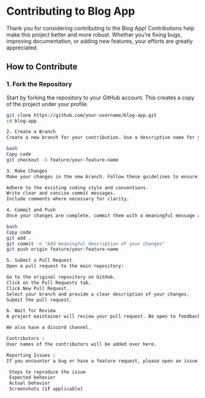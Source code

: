 # Contributing to Blog App

Thank you for considering contributing to the Blog App! Contributions help make this project better and more robust. 
Whether you’re fixing bugs, improving documentation, or adding new features, your efforts are greatly appreciated.

## How to Contribute

### 1. Fork the Repository

Start by forking the repository to your GitHub account. This creates a copy of the project under your profile.

```bash
git clone https://github.com/your-username/blog-app.git
cd blog-app

2. Create a Branch
Create a new branch for your contribution. Use a descriptive name for your branch.

bash
Copy code
git checkout -b feature/your-feature-name

3. Make Changes
Make your changes in the new branch. Follow these guidelines to ensure code quality:

Adhere to the existing coding style and conventions.
Write clear and concise commit messages.
Include comments where necessary for clarity.

4. Commit and Push
Once your changes are complete, commit them with a meaningful message and push them to your forked repository.

bash
Copy code
git add .
git commit -m "Add meaningful description of your changes"
git push origin feature/your-feature-name

5. Submit a Pull Request
Open a pull request to the main repository:

Go to the original repository on GitHub.
Click on the Pull Requests tab.
Click New Pull Request.
Select your branch and provide a clear description of your changes.
Submit the pull request.

6. Wait for Review
A project maintainer will review your pull request. Be open to feedback and make any requested changes.

We also have a discord channel.

Contributors :
User names of the contributors will be added over here.

Reporting Issues :
If you encounter a bug or have a feature request, please open an issue in the repository. Provide as much detail as possible, including:

 Steps to reproduce the issue
 Expected behavior
 Actual behavior
 Screenshots (if applicable)
